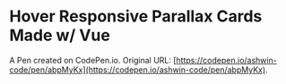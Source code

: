 # Hover Responsive Parallax Cards Made w/ Vue

A Pen created on CodePen.io. Original URL: [https://codepen.io/ashwin-code/pen/abpMyKx](https://codepen.io/ashwin-code/pen/abpMyKx).

